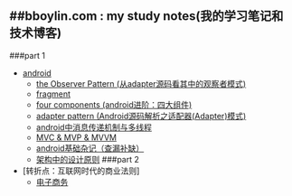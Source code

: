 ##bboylin.com : my study notes(我的学习笔记和技术博客)
---
###part 1
* [android](https://github.com/bboylin/bboylin.github.io/tree/master/android)
	* [the Observer Pattern (从adapter源码看其中的观察者模式)](https://github.com/bboylin/bboylin.github.io/tree/master/android/20160630)
    * [fragment](https://github.com/bboylin/bboylin.github.io/tree/master/android/20160702)
    * [four components (android进阶：四大组件)](https://github.com/bboylin/bboylin.github.io/tree/master/android/20160704)
	* [adapter pattern (Android源码解析之适配器(Adapter)模式)](https://github.com/bboylin/bboylin.github.io/tree/master/android/20160705)
    * [android中消息传递机制与多线程](https://github.com/bboylin/bboylin.github.io/tree/master/android/20160706)
    * [MVC & MVP & MVVM](https://github.com/bboylin/bboylin.github.io/tree/master/android/20160707)
    * [android基础杂记（查漏补缺）](https://github.com/bboylin/bboylin.github.io/tree/master/android/20160708)
    * [架构中的设计原则](https://github.com/bboylin/bboylin.github.io/tree/master/android/20160708/designPrinciple.md)
###part 2
* [转折点：互联网时代的商业法则]
    * [电子商务](https://github.com/bboylin/bboylin.github.io/tree/master/part2/turningPoint/chapter5.md)